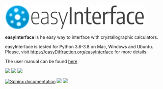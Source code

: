 
<img src="https://raw.githubusercontent.com/easyDiffraction/easyInterface/master/docs/_static/easyInterface_logo.png" height="80"><img>

**easyInterface** is he easy way to interface with crystallographic calculators.

easyInterface is tested for Python 3.6-3.8 on Mac, Windows and Ubuntu. Please, visit <https://easyDiffraction.org/easyInterface> for more details.

The user manual can be found [here](https://easyDiffraction.org/easyInterface/_static/easyinterface.pdf])

[![][25]][20] [![][26]][20] [![][27]][20]

[![Sphinx documentation][45]][40] [![][55]][50] [![][28]][21]

<!---[![][28]][21]--->

<!---Travis CI Build Status--->

[20]: https://travis-ci.org/easyDiffraction/easyInterface

[25]: http://badges.herokuapp.com/travis/easydiffraction/easyInterface?env=BADGE=win&label=Windows%2010.0&branch=master

[26]: http://badges.herokuapp.com/travis/easydiffraction/easyInterface?env=BADGE=osx&label=macOS%2010.14&branch=master

[27]: http://badges.herokuapp.com/travis/easydiffraction/easyInterface?env=BADGE=linux&label=Ubuntu%20Linux%2016.04%20(Xenial)&branch=master

[28]: https://codecov.io/gh/easyDiffraction/easyInterface/branch/master/graph/badge.svg

<!---User Manual--->
![]()

[40]: http://easydiffraction.org/easyInterface/

[45]: https://github.com/easyDiffraction/easyInterface/workflows/Sphinx%20documentation/badge.svg

<!---License--->

[50]: https://github.com/easyDiffraction/easyInterface/blob/master/LICENSE

[55]: https://img.shields.io/badge/License-GNU_GPL_v3.0-informational.svg

<!---Code coverage--->

[21]: https://codecov.io/gh/easyDiffraction/easyInterface

[28]: https://codecov.io/gh/easyDiffraction/easyInterface/branch/master/graph/badge.svg
